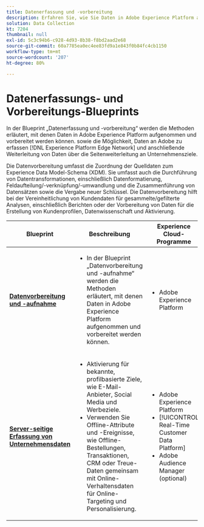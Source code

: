 ```yaml
---
title: Datenerfassung und -vorbereitung
description: Erfahren Sie, wie Sie Daten in Adobe Experience Platform aufnehmen und vorbereiten können.
solution: Data Collection
kt: 7204
thumbnail: null
exl-id: 5c3c94b6-c928-4d93-8b38-f8bd2aad2e68
source-git-commit: 60a7785ea0ec4ee83fd9a1e843f0b84fc4cb1150
workflow-type: tm+mt
source-wordcount: '207'
ht-degree: 80%

---
```


# Datenerfassungs- und Vorbereitungs-Blueprints

In der Blueprint „Datenerfassung und -vorbereitung“ werden die Methoden erläutert, mit denen Daten in Adobe Experience Platform aufgenommen und vorbereitet werden können. sowie die Möglichkeit, Daten an Adobe zu erfassen [!DNL Experience Platform Edge Network] und anschließende Weiterleitung von Daten über die Seitenweiterleitung an Unternehmensziele.

Die Datenvorbereitung umfasst die Zuordnung der Quelldaten zum Experience Data Model-Schema (XDM). Sie umfasst auch die Durchführung von Datentransformationen, einschließlich Datenformatierung, Feldaufteilung/-verknüpfung/-umwandlung und die Zusammenführung von Datensätzen sowie die Vergabe neuer Schlüssel. Die Datenvorbereitung hilft bei der Vereinheitlichung von Kundendaten für gesammelte/gefilterte Analysen, einschließlich Berichten oder der Vorbereitung von Daten für die Erstellung von Kundenprofilen, Datenwissenschaft und Aktivierung.

| Blueprint | Beschreibung | Experience Cloud-Programme |
|---|---|---|
| **[Datenvorbereitung und -aufnahme](ingestion.md)** | <ul><li>In der Blueprint „Datenvorbereitung und -aufnahme“ werden die Methoden erläutert, mit denen Daten in Adobe Experience Platform aufgenommen und vorbereitet werden können.</ul></li> | <ul><li> Adobe Experience Platform </ul></li> |
| **[Server-seitige Erfassung von Unternehmensdaten](server-side-collection.md)** | <ul><li>Aktivierung für bekannte, profilbasierte Ziele, wie E-Mail-Anbieter, Social Media und Werbeziele. </li><li>Verwenden Sie Offline-Attribute und -Ereignisse, wie Offline-Bestellungen, Transaktionen, CRM oder Treue-Daten gemeinsam mit Online-Verhaltensdaten für Online-Targeting und Personalisierung.</li></ul> | <ul><li>Adobe Experience Platform</li><li> [!UICONTROL Real-Time Customer Data Platform]</li><li>Adobe Audience Manager (optional)</li></ul> |
